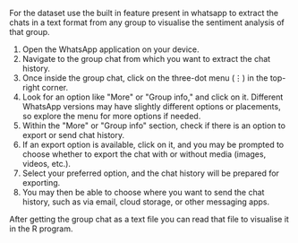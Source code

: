 For the dataset use the built in feature present in whatsapp to extract the chats in a text format from any group to visualise the sentiment analysis of that group.

1. Open the WhatsApp application on your device.
2. Navigate to the group chat from which you want to extract the chat history.
3. Once inside the group chat, click on the three-dot menu (⋮) in the top-right corner.
4. Look for an option like "More" or "Group info," and click on it. Different WhatsApp versions may have slightly different options or placements, so explore the menu for more options if needed.
5. Within the "More" or "Group info" section, check if there is an option to export or send chat history.
6. If an export option is available, click on it, and you may be prompted to choose whether to export the chat with or without media (images, videos, etc.).
7. Select your preferred option, and the chat history will be prepared for exporting.
8. You may then be able to choose where you want to send the chat history, such as via email, cloud storage, or other messaging apps.

After getting the group chat as a text file you can read that file to visualise it in the R program.
